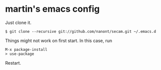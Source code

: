 # martin's emacs config

Just clone it.

```
$ git clone --recursive git://github.com/nanont/secam.git ~/.emacs.d
```

Things might not work on first start. In this case, run
```
M-x package-install
> use-package
```

Restart.

